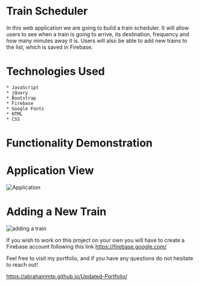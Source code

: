 # Train Scheduler

In this web application we are going to build a train scheduler. It will allow users to see when a train is going to arrive, its destination, frequency and how many minutes away it is. Users will also be able to add new trains to the list, which is saved in Firebase.

# Technologies Used

    * JavaScript
    * jQuery
    * Bootstrap
    * Firebase
    * Google Fonts
    * HTML
    * CSS
    
# Functionality Demonstration

  # Application View
  
  
  ![Application](https://user-images.githubusercontent.com/46465000/57727980-c5dc5500-7660-11e9-9ffd-9aa03e61a9b0.gif)


  # Adding a New Train
  
  
  ![adding a train](https://user-images.githubusercontent.com/46465000/57728039-e4dae700-7660-11e9-94b2-34df85dcb375.gif)
  
  
If you wish to work on this project on your own you will have to create a Firebase account following this link https://firebase.google.com/

Feel free to visit my portfolio, and if you have any questions do not hesitate to reach out!

https://abrahammtp.github.io/Updated-Portfolio/
